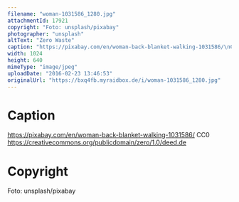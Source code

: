 ```yaml
---
filename: "woman-1031586_1280.jpg"
attachmentId: 17921
copyright: "Foto: unsplash/pixabay"
photographer: "unsplash"
altText: "Zero Waste"
caption: "https://pixabay.com/en/woman-back-blanket-walking-1031586/\nCC0\nhttps://creativecommons.org/publicdomain/zero/1.0/deed.de"
width: 1024
height: 640
mimeType: "image/jpeg"
uploadDate: "2016-02-23 13:46:53"
originalUrl: "https://bxq4fb.myraidbox.de/i/woman-1031586_1280.jpg"
---
```


# Caption

https://pixabay.com/en/woman-back-blanket-walking-1031586/
CC0
https://creativecommons.org/publicdomain/zero/1.0/deed.de

# Copyright

Foto: unsplash/pixabay

